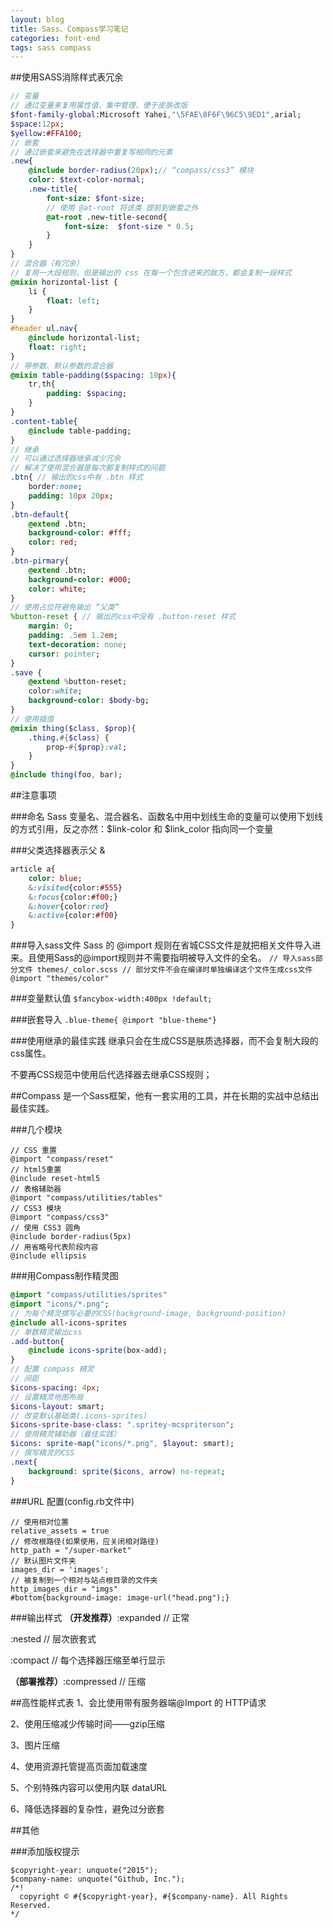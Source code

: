 ```yaml
---
layout: blog
title: Sass、Compass学习笔记
categories: font-end
tags: sass compass
---
```


##使用SASS消除样式表冗余
```sass
// 变量
// 通过变量来复用属性值、集中管理、便于皮肤改版
$font-family-global:Microsoft Yahei,"\5FAE\8F6F\96C5\9ED1",arial;
$space:12px;
$yellow:#FFA100;
// 嵌套
// 通过嵌套来避免在选择器中重复写相同的元素
.new{
	@include border-radius(20px);// “compass/css3” 模块
	color: $text-color-normal;
	.new-title{
		font-size: $font-size;
		// 使用 @at-root 将该类 提前到嵌套之外
		@at-root .new-title-second{
			font-size:  $font-size * 0.5;
		}
	}
}
// 混合器（有冗余）
// 复用一大段规则，但是输出的 css 在每一个包含进来的敌方，都会复制一段样式
@mixin horizontal-list {
	li {
		float: left;
	}
}
#header ul.nav{
	@include horizontal-list;
	float: right;
}
// 带参数、默认参数的混合器
@mixin table-padding($spacing: 10px){
	tr,th{
		padding: $spacing;
	}
}
.content-table{
	@include table-padding;
}
// 继承
// 可以通过选择器继承减少冗余
// 解决了使用混合器是每次都复制样式的问题
.btn{ // 输出的css中有 .btn 样式
	border:none;
	padding: 10px 20px;
}
.btn-default{
	@extend .btn;
	background-color: #fff;
	color: red;
}
.btn-pirmary{
	@extend .btn;
	background-color: #000;
	color: white;
}
// 使用占位符避免输出 “父类”
%button-reset { // 输出的css中没有 .button-reset 样式
	margin: 0;
	padding: .5em 1.2em;
	text-decoration: none;
	cursor: pointer;
}
.save {
	@extend %button-reset; 
	color:white;
	background-color: $body-bg;
}
// 使用插值
@mixin thing($class, $prop){
	.thing.#{$class} {
		prop-#{$prop}:val;
	}
}
@include thing(foo, bar);
```

##注意事项

###命名
Sass 变量名、混合器名、函数名中用中划线生命的变量可以使用下划线的方式引用，反之亦然：$link-color 和 $link_color 指向同一个变量

###父类选择器表示父 &
```sass
article a{
	color: blue;
	&:visited{color:#555}
	&:focus{color:#f00;}
	&:hover{color:red}
	&:active{color:#f00}
}
```

###导入sass文件
Sass 的 @import 规则在省城CSS文件是就把相关文件导入进来。且使用Sass的@import规则并不需要指明被导入文件的全名。
`// 导入sass部分文件 themes/_color.scss
// 部分文件不会在编译时单独编译这个文件生成css文件
@import "themes/color"`

###变量默认值
`$fancybox-width:400px !default;`

###嵌套导入
`.blue-theme{ @import "blue-theme"}`

###使用继承的最佳实践
继承只会在生成CSS是肤质选择器，而不会复制大段的css属性。

不要再CSS规范中使用后代选择器去继承CSS规则；


##Compass
是一个Sass框架，他有一套实用的工具，并在长期的实战中总结出最佳实践。

###几个模块
```
// CSS 重置
@import "compass/reset"
// html5重置
@include reset-html5
// 表格辅助器
@import "compass/utilities/tables"
// CSS3 模块
@import "compass/css3"
// 使用 CSS3 圆角
@include border-radius(5px)
// 用省略号代表阶段内容
@include ellipsis
```

###用Compass制作精灵图
```sass
@import "compass/utilities/sprites"
@import "icons/*.png";
// 为每个精灵撰写必要的CSS(background-image, background-position)
@include all-icons-sprites
// 单数精灵输出css
.add-button{
	@include icons-sprite(box-add);
}
// 配置 compass 精灵
// 间距
$icons-spacing: 4px;
// 设置精灵地图布局
$icons-layout: smart;
// 改变默认基础类(.icons-sprites)
$icons-sprite-base-class: ".spritey-mcspriterson";
// 使用精灵辅助器（最佳实践）
$icons: sprite-map("icons/*.png", $layout: smart);
// 撰写精灵的CSS
.next{
	background: sprite($icons, arrow) no-repeat; 
}
```

###URL 配置(config.rb文件中)
```
// 使用相对位置
relative_assets = true
// 修改根路径(如果使用，应关闭相对路径)
http_path = "/super-market"
// 默认图片文件夹
images_dir = 'images';
// 被复制到一个相对与站点根目录的文件夹
http_images_dir = "imgs"
#bottom{background-image: image-url("head.png");}
```

###输出样式
**（开发推荐）**:expanded // 正常

:nested // 层次嵌套式

:compact // 每个选择器压缩至单行显示

**（部署推荐）**:compressed // 压缩

##高性能样式表
1、会比使用带有服务器端@Import 的 HTTP请求

2、使用压缩减少传输时间——gzip压缩

3、图片压缩

4、使用资源托管提高页面加载速度

5、个别特殊内容可以使用内联 dataURL

6、降低选择器的复杂性，避免过分嵌套

##其他

###添加版权提示
```
$copyright-year: unquote("2015");
$company-name: unquote("Github, Inc.");
/*!
  copyright © #{$copyright-year}, #{$company-name}. All Rights Reserved.
*/
```


